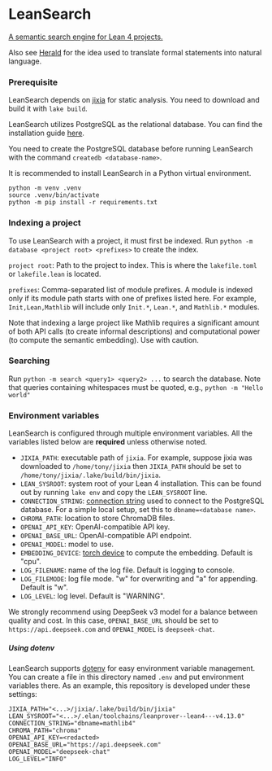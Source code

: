 # LeanSearch

[A semantic search engine for Lean 4 projects.](https://arxiv.org/abs/2403.13310)

Also see [Herald](https://arxiv.org/abs/2410.10878v2) for the idea used to translate formal statements into natural language.

### Prerequisite

LeanSearch depends on [jixia](https://github.com/frenzymath/jixia) for static analysis.  You need to download and build it with `lake build`.

LeanSearch utilizes PostgreSQL as the relational database.  You can find the installation guide [here](https://www.postgresql.org/download/).

You need to create the PostgreSQL database before running LeanSearch with the command `createdb <database-name>`.

It is recommended to install LeanSearch in a Python virtual environment.
```shell
python -m venv .venv
source .venv/bin/activate
python -m pip install -r requirements.txt
```

### Indexing a project

To use LeanSearch with a project, it must first be indexed.  Run `python -m database <project root> <prefixes>` to create the index.

`project root`: Path to the project to index.  This is where the `lakefile.toml` or `lakefile.lean` is located.

`prefixes`: Comma-separated list of module prefixes.  A module is indexed only if its module path starts with one of prefixes listed here.  For example, `Init,Lean,Mathlib` will include only `Init.*`, `Lean.*`, and `Mathlib.*` modules.

Note that indexing a large project like Mathlib requires a significant amount of both API calls (to create informal descriptions) and computational power (to compute the semantic embedding).  Use with caution. 

### Searching

Run `python -m search <query1> <query2> ...` to search the database.  Note that queries containing whitespaces must be quoted, e.g., `python -m "Hello world"`

### Environment variables

LeanSearch is configured through multiple environment variables.  All the variables listed below are **required** unless otherwise noted. 

- `JIXIA_PATH`: executable path of `jixia`.  For example, suppose jixia was downloaded to `/home/tony/jixia` then `JIXIA_PATH` should be set to `/home/tony/jixia/.lake/build/bin/jixia`.
- `LEAN_SYSROOT`: system root of your Lean 4 installation.  This can be found out by running `lake env` and copy the `LEAN_SYSROOT` line.
- `CONNECTION_STRING`: [connection string](https://www.postgresql.org/docs/current/libpq-connect.html#LIBPQ-CONNSTRING) used to connect to the PostgreSQL database. For a simple local setup, set this to `dbname=<database name>`.
- `CHROMA_PATH`: location to store ChromaDB files.
- `OPENAI_API_KEY`: OpenAI-compatible API key.
- `OPENAI_BASE_URL`: OpenAI-compatible API endpoint.
- `OPENAI_MODEL`: model to use.
- `EMBEDDING_DEVICE`: [torch device](https://pytorch.org/docs/stable/tensor_attributes.html#torch.device) to compute the embedding.  Default is "cpu".
- `LOG_FILENAME`: name of the log file.  Default is logging to console.
- `LOG_FILEMODE`: log file mode.  "w" for overwriting and "a" for appending.  Default is "w".
- `LOG_LEVEL`: log level.  Default is "WARNING". 

We strongly recommend using DeepSeek v3 model for a balance between quality and cost.  In this case, `OPENAI_BASE_URL` should be set to `https://api.deepseek.com` and `OPENAI_MODEL` is `deepseek-chat`.

##### Using dotenv

LeanSearch supports [dotenv](https://github.com/theskumar/python-dotenv) for easy environment variable management.  You can create a file in this directory named `.env` and put environment variables there.  As an example, this repository is developed under these settings:
```shell
JIXIA_PATH="<...>/jixia/.lake/build/bin/jixia"
LEAN_SYSROOT="<...>/.elan/toolchains/leanprover--lean4---v4.13.0"
CONNECTION_STRING="dbname=mathlib4"
CHROMA_PATH="chroma"
OPENAI_API_KEY=<redacted>
OPENAI_BASE_URL="https://api.deepseek.com"
OPENAI_MODEL="deepseek-chat"
LOG_LEVEL="INFO"
```
